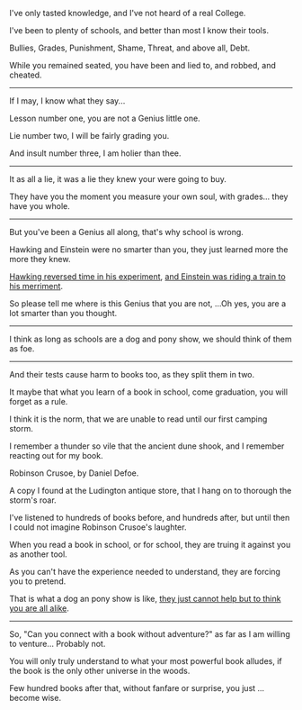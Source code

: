 I've only tasted knowledge,
and I've not heard of a real College.

I've been to plenty of schools,
and better than most I know their tools.

Bullies, Grades, Punishment, Shame, Threat,
and above all, Debt.

While you remained seated,
you have been and lied to, and robbed, and cheated.

---

If I may,
I know what they say...

Lesson number one,
you are not a Genius little one.

Lie number two,
I will be fairly grading you.

And insult number three,
I am holier than thee.

---

It as all a lie,
it was a lie they knew your were going to buy.

They have you the moment you measure your own soul,
with grades... they have you whole.

---

But you've been a Genius all along,
that's why school is wrong.

Hawking and Einstein were no smarter than you,
they just learned more the more they knew.

[Hawking reversed time in his experiment][1],
[and Einstein was riding a train to his merriment][2].

So please tell me where is this Genius that you are not,
...Oh yes, you are a lot smarter than you thought.

---

I think as long as schools are a dog and pony show,
we should think of them as foe.

---

And their tests cause harm to books too,
as they split them in two.

It maybe that what you learn of a book in school,
come graduation, you will forget as a rule.

I think it is the norm,
that we are unable to read until our first camping storm.

I remember a thunder so vile that the ancient dune shook,
and I remember reacting out for my book.

Robinson Crusoe,
by Daniel Defoe.

A copy I found at the Ludington antique store,
that I hang on to thorough the storm's roar.

I've listened to hundreds of books before, and hundreds after,
but until then I could not imagine Robinson Crusoe's laughter.

When you read a book in school, or for school,
they are truing it against you as another tool.

As you can't have the experience needed to understand,
they are forcing you to pretend.

That is what a dog an pony show is like,
[they just cannot help but to think you are all alike][3].

---

So, "Can you connect with a book without adventure?"
as far as I am willing to venture... Probably not.

You will only truly understand to what your most powerful book alludes,
if the book is the only other universe in the woods.

Few hundred books after that, without fanfare or surprise,
you just ... become wise.


[1]: https://www.youtube.com/watch?v=OoUVSHDbAeM
[2]: https://www.youtube.com/watch?v=w3ebQK7evbw
[3]: https://www.youtube.com/watch?v=0tEnnvZbYek

